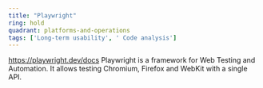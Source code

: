 ```yaml
---
title: "Playwright"
ring: hold
quadrant: platforms-and-operations
tags: ['Long-term usability', ' Code analysis']
---
```

https://playwright.dev/docs
Playwright is a framework for Web Testing and Automation. It allows testing Chromium, Firefox and WebKit with a single API.
